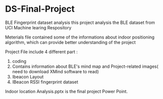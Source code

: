 # DS-Final-Project
BLE Fingerprint dataset analysis
this project analysis the BLE dataset from UCI Machine learing Respository

Meterials file contained some of the informations about indoor positioning algorithm, which can provide better understanding of the project

Project File include 4 different part :
  1. coding 
  2. Contains information about BLE's mind map and Project-related images( need to download XMind software to read)
  3. Ibeacon Layout
  4. IBeacon RSSI fingerprint dataset

Indoor location Analysis.pptx is the final project Power Point.
